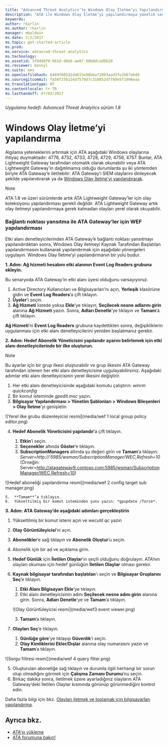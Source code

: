 ```yaml
---
title: "Advanced Threat Analytics’te Windows Olay İletme’yi Yapılandırma | Microsoft Docs"
description: "ATA ile Windows Olay İletme’yi yapılandırmaya yönelik seçeneklerinizi açıklar"
keywords: 
author: rkarlin
ms.author: rkarlin
manager: mbaldwin
ms.date: 7/2/2017
ms.topic: get-started-article
ms.prod: 
ms.service: advanced-threat-analytics
ms.technology: 
ms.assetid: 3f0498f9-061d-40e6-ae07-98b8dcad9b20
ms.reviewer: bennyl
ms.suite: ems
ms.openlocfilehash: 6469f602d2da833e96bba72003aad3fe2b67eb48
ms.sourcegitcommit: fa50f37b134d7579d7c310852dff60e5f1996eaa
ms.translationtype: HT
ms.contentlocale: tr-TR
ms.lasthandoff: 07/03/2017
---
```

*Uygulama hedefi: Advanced Threat Analytics sürüm 1.8*



# Windows Olay İletme’yi yapılandırma
<a id="configuring-windows-event-forwarding" class="xliff"></a>

Algılama yeteneklerini artırmak için ATA aşağıdaki Windows olaylarına ihtiyaç duymaktadır: 4776, 4732, 4733, 4728, 4729, 4756, 4757. Bunlar, ATA Lightweight Gateway tarafından otomatik olarak okunabilir veya ATA Lightweight Gateway’in dağıtılmamış olduğu durumlarda şu iki yöntemden biriyle ATA Gateway’e iletilebilir: ATA Gateway’i SIEM olaylarını dinleyecek şekilde yapılandırarak ya da [Windows Olay İletme’yi yapılandırarak](#configuring-windows-event-forwarding).

> [!NOTE]
> ATA 1.8 ve üzeri sürümlerde artık ATA Lightweight Gateway’ler için olay koleksiyonu yapılandırması gerekli değildir. ATA Lightweight Gateway artık olay iletmeyi yapılandırmaya gerek kalmadan olayları yerel olarak okuyabilir.

### Bağlantı noktası yansıtma ile ATA Gateway’ler için WEF yapılandırması
<a id="wef-configuration-for-ata-gateways-with-port-mirroring" class="xliff"></a>

Etki alanı denetleyicilerinden ATA Gateway’e bağlantı noktası yansıtmayı yapılandırdıktan sonra, Windows Olay iletmeyi Kaynak Tarafından Başlatılan yapılandırmasını kullanarak yapılandırmak için aşağıdaki yönergeleri uygulayın. Windows Olay İletme’yi yapılandırmanın bir yolu budur. 

**1. Adım: Ağ hizmeti hesabını etki alanının Event Log Readers grubuna ekleyin.** 

Bu senaryoda ATA Gateway’in etki alanı üyesi olduğunu varsayıyoruz.

1.  Active Directory Kullanıcıları ve Bilgisayarları’nı açın, **Yerleşik** klasörüne gidin ve **Event Log Readers**’a çift tıklayın. 
2.  **Üyeler**’i seçin.
4.  **Ağ Hizmeti** listede yoksa **Ekle**’ye tıklayın, **Seçilecek nesne adlarını girin** alanına **Ağ Hizmeti** yazın. Sonra, **Adları Denetle**’ye tıklayın ve **Tamam**’a çift tıklayın. 

**Ağ Hizmeti**’ni **Event Log Readers** grubuna kaydettikten sonra, değişikliklerin uygulanması için etki alanı denetleyicilerini yeniden başlatmanız gerekir.

**2. Adım: Hedef Abonelik Yöneticisini yapılandır ayarını belirlemek için etki alanı denetleyicilerinde bir ilke oluşturun.** 
> [!Note] 
> Bu ayarlar için bir grup ilkesi oluşturabilir ve grup ilkesini ATA Gateway tarafından izlenen her etki alanı denetleyicisine uygulayabilirsiniz. Aşağıdaki adımlar etki alanı denetleyicisinin yerel ilkesini değiştirir.     

1.  Her etki alanı denetleyicisinde aşağıdaki komutu çalıştırın: *winrm quickconfig*
2.  Bir komut isteminde *gpedit.msc* yazın.
3.  **Bilgisayar Yapılandırması > Yönetim Şablonları > Windows Bileşenleri > Olay İletme**’yi genişletin

 ![Yerel ilke grubu düzenleyicisi resmi](media/wef 1 local group policy editor.png)

4.  **Hedef Abonelik Yöneticisini yapılandır**’a çift tıklayın.
   
    1.  **Etkin**’i seçin.
    2.  **Seçenekler** altında **Göster**’e tıklayın.
    3.  **SubscriptionManagers** altında şu değeri girin ve **Tamam**’a tıklayın:  *Server=http://<fqdnATAGateway>:5985/wsman/SubscriptionManager/WEC,Refresh=10* (Örneğin: Server=http://atagateway9.contoso.com:5985/wsman/SubscriptionManager/WEC,Refresh=10)
 
   ![Hedef aboneliği yapılandırma resmi](media/wef 2 config target sub manager.png)
   
    5.  **Tamam**’a tıklayın.
    6.  Yükseltilmiş bir komut isteminden şunu yazın: *gpupdate /force*. 

**3. Adım: ATA Gateway’de aşağıdaki adımları gerçekleştirin** 

1.  Yükseltilmiş bir komut istemi açın ve *wecutil qc* yazın
2.  **Olay Görüntüleyicisi**’ni açın. 
3.  **Abonelikler**’e sağ tıklayın ve **Abonelik Oluştur**’u seçin. 

   1.   Abonelik için bir ad ve açıklama girin. 
   2.   **Hedef Günlük** için **İletilen Olaylar**’ın seçili olduğunu doğrulayın. ATA’nın olayları okuması için hedef günlüğün **İletilen Olaylar** olması gerekir. 
   3.   **Kaynak bilgisayar tarafından başlatılan**’ı seçin ve **Bilgisayar Gruplarını Seç**’e tıklayın.
        1.  **Etki Alanı Bilgisayarı Ekle**’ye tıklayın.
        2.  Etki alanı denetleyicisinin adını **Seçilecek nesne adını girin** alanına girin. Sonra, **Adları Denetle**’ye ve **Tamam**’a tıklayın. 
       
        ![Olay Görüntüleyicisi resmi](media/wef3 event viewer.png)
   
        
        3.  **Tamam**’a tıklayın.
   4.   **Olayları Seç**’e tıklayın.

        1. **Günlüğe göre**’ye tıklayıp **Güvenlik**’i seçin.
        2. **Olay Kimliklerini Ekler/Dışlar** alanına olay numarasını yazın ve **Tamam**’a tıklayın. 

 ![Sorgu filtresi resmi](media/wef 4 query filter.png)

   5.   Oluşturulan aboneliğe sağ tıklayın ve durumla ilgili herhangi bir sorun olup olmadığını görmek için **Çalışma Zamanı Durumu**’nu seçin. 
   6.   Birkaç dakika sonra, iletilmek üzere ayarladığınız olayların ATA Gateway’deki İletilen Olaylar kısmında görünüp görünmediğini kontrol edin.


Daha fazla bilgi için bkz. [Olayları iletmek ve toplamak için bilgisayarları yapılandırma](https://technet.microsoft.com/library/cc748890).

## Ayrıca bkz.
<a id="see-also" class="xliff"></a>
- [ATA’yı yükleme](install-ata-step1.md)
- [ATA forumuna bakın!](https://social.technet.microsoft.com/Forums/security/home?forum=mata)
